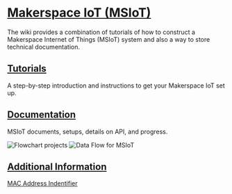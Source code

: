 # [Makerspace IoT (MSIoT)](https://github.gatech.edu/InventionStudio/makerspace_iot/wiki)

The wiki provides a combination of tutorials of how to construct a Makerspace Internet of Things (MSIoT) system and also a way to store technical documentation.

## [Tutorials](https://github.gatech.edu/InventionStudio/makerspace_iot/wiki/Tutorials)
A step-by-step introduction and instructions to get your Makerspace IoT set up.

## [Documentation](https://github.gatech.edu/InventionStudio/makerspace_iot/wiki/Documentation)
MSIoT documents, setups, details on API, and progress.

![Flowchart projects](https://github.gatech.edu/InventionStudio/makerspace_iot/blob/main/files/flowcharts/project-flowchart.png)
![Data Flow for MSIoT](https://github.gatech.edu/InventionStudio/makerspace_iot/blob/a71af00ac2e826b73ef5b6074486a68a7007b9a0/images/IoT-InventionStudioV1.png)

## [Additional Information](https://github.gatech.edu/InventionStudio/makerspace_iot/wiki#additional-information)
[MAC Address Indentifier](https://randomnerdtutorials.com/get-change-esp32-esp8266-mac-address-arduino/)